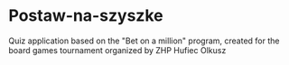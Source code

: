 # Postaw-na-szyszke
 Quiz application based on the "Bet on a million" program, created for the board games tournament organized by ZHP Hufiec Olkusz
